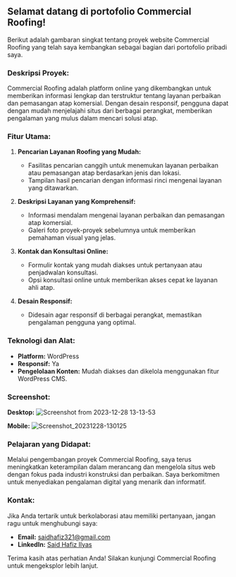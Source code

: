 ## Selamat datang di portofolio Commercial Roofing!

Berikut adalah gambaran singkat tentang proyek website Commercial Roofing yang telah saya kembangkan sebagai bagian dari portofolio pribadi saya.

### Deskripsi Proyek:
Commercial Roofing adalah platform online yang dikembangkan untuk memberikan informasi lengkap dan terstruktur tentang layanan perbaikan dan pemasangan atap komersial. Dengan desain responsif, pengguna dapat dengan mudah menjelajahi situs dari berbagai perangkat, memberikan pengalaman yang mulus dalam mencari solusi atap.

### Fitur Utama:
1. **Pencarian Layanan Roofing yang Mudah:**
   - Fasilitas pencarian canggih untuk menemukan layanan perbaikan atau pemasangan atap berdasarkan jenis dan lokasi.
   - Tampilan hasil pencarian dengan informasi rinci mengenai layanan yang ditawarkan.

2. **Deskripsi Layanan yang Komprehensif:**
   - Informasi mendalam mengenai layanan perbaikan dan pemasangan atap komersial.
   - Galeri foto proyek-proyek sebelumnya untuk memberikan pemahaman visual yang jelas.

3. **Kontak dan Konsultasi Online:**
   - Formulir kontak yang mudah diakses untuk pertanyaan atau penjadwalan konsultasi.
   - Opsi konsultasi online untuk memberikan akses cepat ke layanan ahli atap.

4. **Desain Responsif:**
   - Didesain agar responsif di berbagai perangkat, memastikan pengalaman pengguna yang optimal.

### Teknologi dan Alat:
- **Platform:** WordPress
- **Responsif:** Ya
- **Pengelolaan Konten:** Mudah diakses dan dikelola menggunakan fitur WordPress CMS.

### Screenshot:

**Desktop:** 
 ![Screenshot from 2023-12-28 13-13-53](https://github.com/saidhafiz321/Java/assets/85662790/b3b2cec0-8283-431f-a489-8d64793ae0b2)


**Mobile:** 
![Screenshot_20231228-130125](https://github.com/saidhafiz321/Java/assets/85662790/83a38acf-2268-4e0a-8976-5ac04d0beb6d)


### Pelajaran yang Didapat:
Melalui pengembangan proyek Commercial Roofing, saya terus meningkatkan keterampilan dalam merancang dan mengelola situs web dengan fokus pada industri konstruksi dan perbaikan. Saya berkomitmen untuk menyediakan pengalaman digital yang menarik dan informatif.

### Kontak:
Jika Anda tertarik untuk berkolaborasi atau memiliki pertanyaan, jangan ragu untuk menghubungi saya:

- **Email:** saidhafiz321@gmail.com
- **LinkedIn:** [Said Hafiz Ilyas](https://www.linkedin.com/in/said-hafiz-ilyas/)

Terima kasih atas perhatian Anda! Silakan kunjungi Commercial Roofing untuk mengeksplor lebih lanjut.

